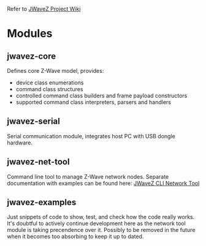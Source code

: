 Refer to [JWaveZ Project Wiki](https://github.com/rposcro/jwavez/wiki)

# Modules

## jwavez-core

Defines core Z-Wave model, provides:

* device class enumerations
* command class structures
* controlled command class builders and frame payload constructors
* supported command class interpreters, parsers and handlers

## jwavez-serial

Serial communication module, integrates host PC with USB dongle hardware.

## jwavez-net-tool

Command line tool to manage Z-Wave network nodes. Separate documentation with examples can be found
here: [JWaveZ CLI Network Tool](https://github.com/rposcro/jwavez/wiki/JWaveZ-CLI-Network-Tool)

## jwavez-examples

Just snippets of code to show, test, and check how the code really works. It's doubtful to actively continue development
here as the network tool module is taking precendence over it. Possibly to be removed in the future when it becomes too
absorbing to keep it up to dated.
